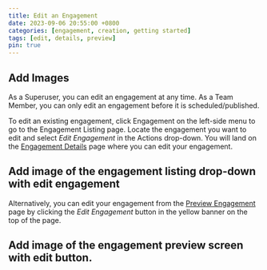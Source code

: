 ```yaml
---
title: Edit an Engagement
date: 2023-09-06 20:55:00 +0800
categories: [engagement, creation, getting started]
tags: [edit, details, preview]
pin: true
---
```


## Add Images

As a Superuser, you can edit an engagement at any time. As a Team Member, you can only edit an engagement before it is scheduled/published. 

To edit an existing engagement, click Engagement on the left-side menu to go to the Engagement Listing page. Locate the engagement you want to edit and select *Edit Engagement* in the Actions drop-down. You will land on the [Engagement Details](/met-guide/posts/engagement-details/) page where you can edit your engagement. 

## Add image of the engagement listing drop-down with edit engagement 

Alternatively, you can edit your engagement from the [Preview Engagement](/met-guide/posts/preview-engagement/)  page by clicking the *Edit Engagement* button in the yellow banner on the top of the page. 

##  Add image of the engagement preview screen with edit button.
